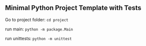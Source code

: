 ## Minimal Python Project Template with Tests

Go to project folder:
```cd project```

run main:
```python -m package.Main```

run unittests:
```python -m unittest```